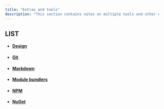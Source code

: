 ```yaml
---
title: "Extras and tools"
description: "This section contains notes on multiple tools and other extra information that can prove useful to developers."
---
```


## LIST

- #### [Design](./tools/design)
- #### [Git](./tools/git)
- #### [Markdown](./tools/markdown)
- #### [Module bundlers](./tools/module-bundlers)
- #### [NPM](./tools/npm)
- #### [NuGet](./tools/nuget)

